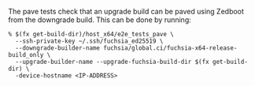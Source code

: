 The pave tests check that an upgrade build can be paved using Zedboot from the
downgrade build. This can be done by running:

```
% $(fx get-build-dir)/host_x64/e2e_tests_pave \
  --ssh-private-key ~/.ssh/fuchsia_ed25519 \
  --downgrade-builder-name fuchsia/global.ci/fuchsia-x64-release-build_only \
  --upgrade-builder-name --upgrade-fuchsia-build-dir $(fx get-build-dir) \
  -device-hostname <IP-ADDRESS>
```
